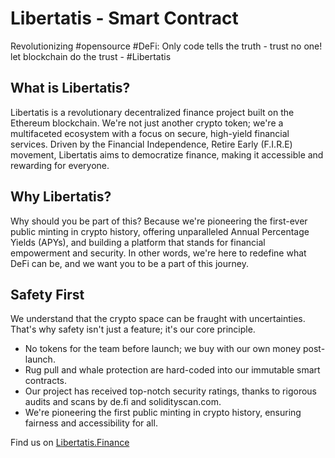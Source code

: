 # Libertatis - Smart Contract
Revolutionizing #opensource #DeFi: Only code tells the truth - trust no one! let blockchain do the trust - #Libertatis

## What is Libertatis?
Libertatis is a revolutionary decentralized finance project built on the Ethereum blockchain. We're not just another crypto token; we're a multifaceted ecosystem with a focus on secure, high-yield financial services. Driven by the Financial Independence, Retire Early (F.I.R.E) movement, Libertatis aims to democratize finance, making it accessible and rewarding for everyone.

## Why Libertatis?
Why should you be part of this? Because we're pioneering the first-ever public minting in crypto history, offering unparalleled Annual Percentage Yields (APYs), and building a platform that stands for financial empowerment and security. In other words, we're here to redefine what DeFi can be, and we want you to be a part of this journey.

## Safety First
We understand that the crypto space can be fraught with uncertainties. That's why safety isn't just a feature; it's our core principle.
- No tokens for the team before launch; we buy with our own money post-launch.
- Rug pull and whale protection are hard-coded into our immutable smart contracts.
- Our project has received top-notch security ratings, thanks to rigorous audits and scans by de.fi and solidityscan.com.
- We're pioneering the first public minting in crypto history, ensuring fairness and accessibility for all.

Find us on [Libertatis.Finance]([https://duckduckgo.com](https://libertatis.finance))
